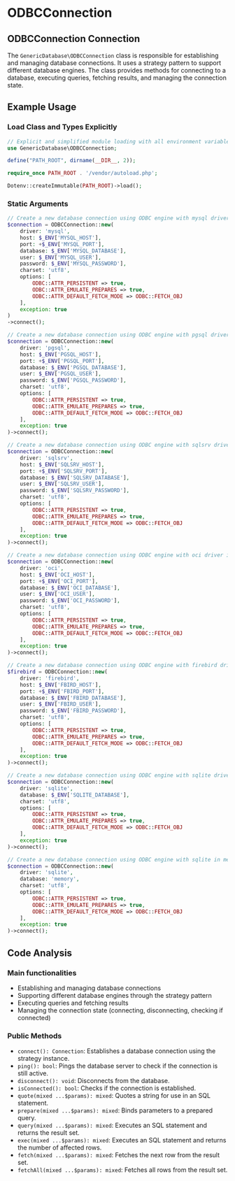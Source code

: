 # ODBCConnection

## ODBCConnection Connection

The `GenericDatabase\ODBCConnection` class is responsible for establishing and managing database connections. It uses a strategy pattern to support different database engines. The class provides methods for connecting to a database, executing queries, fetching results, and managing the connection state.

## Example Usage

### Load Class and Types Explicitly

```php
// Explicit and simplified module loading with all environment variables
use GenericDatabase\ODBCConnection;

define("PATH_ROOT", dirname(__DIR__, 2));

require_once PATH_ROOT . '/vendor/autoload.php';

Dotenv::createImmutable(PATH_ROOT)->load();
```

### Static Arguments

```php
// Create a new database connection using ODBC engine with mysql driver in the static arguments format
$connection = ODBCConnection::new(
    driver: 'mysql',
    host: $_ENV['MYSQL_HOST'],
    port: +$_ENV['MYSQL_PORT'],
    database: $_ENV['MYSQL_DATABASE'],
    user: $_ENV['MYSQL_USER'],
    password: $_ENV['MYSQL_PASSWORD'],
    charset: 'utf8',
    options: [
        ODBC::ATTR_PERSISTENT => true,
        ODBC::ATTR_EMULATE_PREPARES => true,
        ODBC::ATTR_DEFAULT_FETCH_MODE => ODBC::FETCH_OBJ
    ],
    exception: true
)
->connect();
```

```php
// Create a new database connection using ODBC engine with pgsql driver in the static arguments format
$connection = ODBCConnection::new(
    driver: 'pgsql',
    host: $_ENV['PGSQL_HOST'],
    port: +$_ENV['PGSQL_PORT'],
    database: $_ENV['PGSQL_DATABASE'],
    user: $_ENV['PGSQL_USER'],
    password: $_ENV['PGSQL_PASSWORD'],
    charset: 'utf8',
    options: [
        ODBC::ATTR_PERSISTENT => true,
        ODBC::ATTR_EMULATE_PREPARES => true,
        ODBC::ATTR_DEFAULT_FETCH_MODE => ODBC::FETCH_OBJ
    ],
    exception: true
)->connect();
```

```php
// Create a new database connection using ODBC engine with sqlsrv driver in the static arguments format
$connection = ODBCConnection::new(
    driver: 'sqlsrv',
    host: $_ENV['SQLSRV_HOST'],
    port: +$_ENV['SQLSRV_PORT'],
    database: $_ENV['SQLSRV_DATABASE'],
    user: $_ENV['SQLSRV_USER'],
    password: $_ENV['SQLSRV_PASSWORD'],
    charset: 'utf8',
    options: [
        ODBC::ATTR_PERSISTENT => true,
        ODBC::ATTR_EMULATE_PREPARES => true,
        ODBC::ATTR_DEFAULT_FETCH_MODE => ODBC::FETCH_OBJ
    ],
    exception: true
)->connect();
```

```php
// Create a new database connection using ODBC engine with oci driver in the static arguments format
$connection = ODBCConnection::new(
    driver: 'oci',
    host: $_ENV['OCI_HOST'],
    port: +$_ENV['OCI_PORT'],
    database: $_ENV['OCI_DATABASE'],
    user: $_ENV['OCI_USER'],
    password: $_ENV['OCI_PASSWORD'],
    charset: 'utf8',
    options: [
        ODBC::ATTR_PERSISTENT => true,
        ODBC::ATTR_EMULATE_PREPARES => true,
        ODBC::ATTR_DEFAULT_FETCH_MODE => ODBC::FETCH_OBJ
    ],
    exception: true
)->connect();
```

```php
// Create a new database connection using ODBC engine with firebird driver in the static arguments format
$firebird = ODBCConnection::new(
    driver: 'firebird',
    host: $_ENV['FBIRD_HOST'],
    port: +$_ENV['FBIRD_PORT'],
    database: $_ENV['FBIRD_DATABASE'],
    user: $_ENV['FBIRD_USER'],
    password: $_ENV['FBIRD_PASSWORD'],
    charset: 'utf8',
    options: [
        ODBC::ATTR_PERSISTENT => true,
        ODBC::ATTR_EMULATE_PREPARES => true,
        ODBC::ATTR_DEFAULT_FETCH_MODE => ODBC::FETCH_OBJ
    ],
    exception: true
)->connect();
```

```php
// Create a new database connection using ODBC engine with sqlite driver in the static arguments format
$connection = ODBCConnection::new(
    driver: 'sqlite',
    database: $_ENV['SQLITE_DATABASE'],
    charset: 'utf8',
    options: [
        ODBC::ATTR_PERSISTENT => true,
        ODBC::ATTR_EMULATE_PREPARES => true,
        ODBC::ATTR_DEFAULT_FETCH_MODE => ODBC::FETCH_OBJ
    ],
    exception: true
)->connect();
```

```php
// Create a new database connection using ODBC engine with sqlite in memory driver in the static arguments format
$connection = ODBCConnection::new(
    driver: 'sqlite',
    database: 'memory',
    charset: 'utf8',
    options: [
        ODBC::ATTR_PERSISTENT => true,
        ODBC::ATTR_EMULATE_PREPARES => true,
        ODBC::ATTR_DEFAULT_FETCH_MODE => ODBC::FETCH_OBJ
    ],
    exception: true
)->connect();
```

## Code Analysis

### Main functionalities

- Establishing and managing database connections
- Supporting different database engines through the strategy pattern
- Executing queries and fetching results
- Managing the connection state (connecting, disconnecting, checking if connected)

### Public Methods

- `connect(): Connection`: Establishes a database connection using the strategy instance.
- `ping(): bool`: Pings the database server to check if the connection is still active.
- `disconnect(): void`: Disconnects from the database.
- `isConnected(): bool`: Checks if the connection is established.
- `quote(mixed ...$params): mixed`: Quotes a string for use in an SQL statement.
- `prepare(mixed ...$params): mixed`: Binds parameters to a prepared query.
- `query(mixed ...$params): mixed`: Executes an SQL statement and returns the result set.
- `exec(mixed ...$params): mixed`: Executes an SQL statement and returns the number of affected rows.
- `fetch(mixed ...$params): mixed`: Fetches the next row from the result set.
- `fetchAll(mixed ...$params): mixed`: Fetches all rows from the result set.
